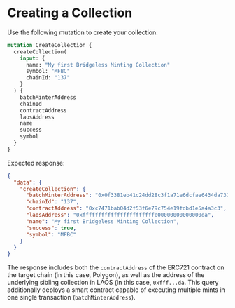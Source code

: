 # Creating a Collection

Use the following mutation to create your collection:

```graphql
mutation CreateCollection {
  createCollection(
    input: {
      name: "My first Bridgeless Minting Collection"
      symbol: "MFBC"
      chainId: "137"
    }
  ) {
    batchMinterAddress
    chainId
    contractAddress
    laosAddress
    name
    success
    symbol
  }
}
```

Expected response:

```json
{
  "data": {
    "createCollection": {
      "batchMinterAddress": "0x0f3381eb41c24dd28c3f1a71e6dcfae6434da731",
      "chainId": "137",
      "contractAddress": "0xc7471bab04d2f53f6e79c754e19fdbd1e5a4a3c3",
      "laosAddress": "0xfffffffffffffffffffffffe00000000000000da",
      "name": "My first Bridgeless Minting Collection",
      "success": true,
      "symbol": "MFBC"
    }
  }
}
```

The response includes both the `contractAddress` of the ERC721 contract on the target chain (in this case, Polygon), as well as the address of the underlying sibling collection in LAOS (in this case, `0xfff...da`. This query additionally deploys a smart contract capable of executing multiple mints in one single transaction (`batchMinterAddress`).

